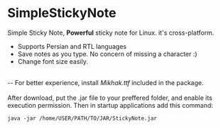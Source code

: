 # SimpleStickyNote
Simple Sticky Note, **Powerful** sticky note for Linux. it's cross-platform.
- Supports Persian and RTL languages
- Save notes as you type. No concern of missing a character :)
- Change font size easily.
<br>
-- For better experience, install <i>Mikhak.ttf</i> included in the package.
<br>
<br>
After download, put the .jar file to your preffered folder, and enable its execution permission. Then in startup applications add this command:

```java -jar /home/USER/PATH/TO/JAR/StickyNote.jar```

